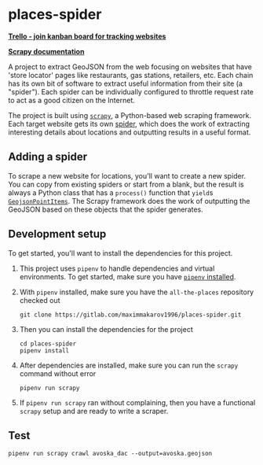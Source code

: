 # places-spider

[**Trello - join kanban board for tracking websites**](https://trello.com/invite/b/wDuQECbB/9ac32a072ccf145483bef75d8638a5cb/global-data-engineering-places)

[**Scrapy documentation**](https://docs.scrapy.org/)

A project to extract GeoJSON from the web focusing on websites that have 'store locator' pages like restaurants, gas stations, retailers, etc. Each chain has its own bit of software to extract useful information from their site (a "spider"). Each spider can be individually configured to throttle request rate to act as a good citizen on the Internet. 

The project is built using [`scrapy`](https://scrapy.org/), a Python-based web scraping framework. Each target website gets its own [spider](https://doc.scrapy.org/en/latest/topics/spiders.html), which does the work of extracting interesting details about locations and outputting results in a useful format.

## Adding a spider

To scrape a new website for locations, you'll want to create a new spider. You can copy from existing spiders or start from a blank, but the result is always a Python class that has a `process()` function that `yield`s [`GeojsonPointItems`](https://github.com/iandees/all-the-places/blob/master/locations/items.py). The Scrapy framework does the work of outputting the GeoJSON based on these objects that the spider generates.

## Development setup

To get started, you'll want to install the dependencies for this project.

1. This project uses `pipenv` to handle dependencies and virtual environments. To get started, make sure you have [`pipenv` installed](https://github.com/kennethreitz/pipenv#installation).

2. With `pipenv` installed, make sure you have the `all-the-places` repository checked out

   ```console
   git clone https://gitlab.com/maximmakarov1996/places-spider.git
   ```

3. Then you can install the dependencies for the project

   ```console
   cd places-spider
   pipenv install
   ```

4. After dependencies are installed, make sure you can run the `scrapy` command without error

   ```console
   pipenv run scrapy
   ```

5. If `pipenv run scrapy` ran without complaining, then you have a functional `scrapy` setup and are ready to write a scraper.

## Test
`pipenv run scrapy crawl avoska_dac --output=avoska.geojson`
